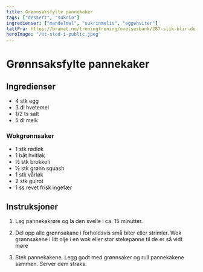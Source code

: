```yaml
---
title: Grønnsaksfylte pannekaker
tags: ["dessert", "sukrin"]
ingredienser: ["mandelmel", "sukrinmelis", "eggehviter"]
tattFra: https://bramat.no/treningtrening/ovelsesbank/287-slik-blir-du-kvitt-hengerumpa
heroImage: "/et-sted-i-public.jpeg"
---
```


# Grønnsaksfylte pannekaker

## Ingredienser

- 4 stk egg
- 3 dl hvetemel
- 1/2 ts salt
- 5 dl melk

### Wokgrønnsaker

- 1 stk rødløk
- 1 båt hvitløk
- 1⁄2 stk brokkoli
- 1⁄2 stk grønn squash
- 1 stk vårløk
- 2 stk gulrot
- 1 ss revet frisk ingefær

## Instruksjoner

1. Lag pannekakrøre og la den svelle i ca. 15 minutter.

2. Del opp alle grønnsakane i forholdsvis små biter eller strimler. Wok grønnsakene i litt olje i en wok eller stor stekepanne til de er så vidt møre

3. Stek pannekakene. Legg godt med grønnsaker og rull pannekakene sammen. Server dem straks.
